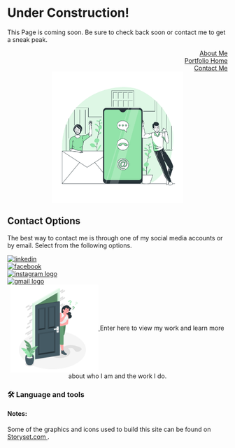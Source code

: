 <h1>Under Construction!</h1>

This Page is coming soon. Be sure to check back soon or contact me to get a sneak peak. 

<div align="right">
    <a href = "https://xoluvs.github.io/aboutMe">About Me</a>
  </div>

 <div align="right">
     <a href = "https://xoluvs.github.io/portfolioHome">Portfolio Home</a>
   </div>

 <div align="right">
    <a href = "https://xoluvs.github.io/contactMe">Contact Me</a>
  </div>

  <div align="center">
     <img src="assets/images/contactMe.png" alt="Contact Me" width="300" height="300" align="center"  /> 
    </div>



<h2>Contact Options</h2>

The best way to contact me is through one of my social media accounts or by email. Select from the following options. 

<div align="left">
   <a href = "https://www.linkedin.com/in/kimberly-gilbraith"> 
       <img src="https://img.shields.io/static/v1?message=LinkedIn&logo=linkedin&label=&color=0077B5&logoColor=white&labelColor=&style=for-the-badge" height="100" alt="linkedin"  /></a>
</div>

<div align="left">
    <a href = "https://www.facebook.com/kimberly.gilbraith"> 
       <img src="https://img.shields.io/static/v1?message=Facebook&logo=facebook&label=&color=1877F2&logoColor=white&labelColor=&style=for-the-badge" height="100" alt="facebook"  /></a>
</div>

<div align="left">
    <a href = "https://www.instagram.com/kimberlygilbraith/"> 
        <img src="https://img.shields.io/static/v1?message=Instagram&logo=instagram&label=&color=E4405F&logoColor=white&labelColor=&style=for-the-badge" height="100" alt="instagram logo"  /></a>
</div>

<div align="left">
    <a href = "mailto:ladygilbraith@gmail.com">     
        <img src="https://img.shields.io/static/v1?message=Gmail&logo=gmail&label=&color=D14836&logoColor=white&labelColor=&style=for-the-badge" height="100" alt="gmail logo"  /></a>
</div>



<div align="center">
<a href = "https://xoluvs.github.io/homePage">  
<img src="assets/images/entryDoor.png" alt="Enter my site." width="200" height="200" align="center"> </a> 
  Enter here to view my work and learn more about who I am and the work I do. 
</div>




<h3 align="left">🛠 Language and tools</h3>



<h4 align="left"> Notes:</h4>

Some of the graphics and icons used to build this site can be found on <a href="https://storyset.com/work"> Storyset.com </a>.
